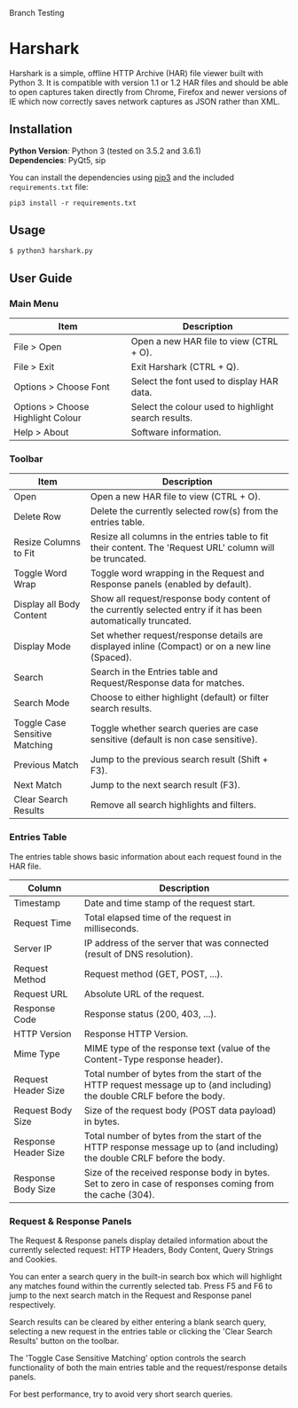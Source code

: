 Branch Testing

# Harshark

Harshark is a simple, offline HTTP Archive (HAR) file viewer built with Python 3.
It is compatible with version 1.1 or 1.2 HAR files and should be able to open
captures taken directly from Chrome, Firefox and newer versions of IE which now
correctly saves network captures as JSON rather than XML.

## Installation

**Python Version**: Python 3 (tested on 3.5.2 and 3.6.1)  
**Dependencies**: PyQt5, sip

You can install the dependencies using [pip3](https://pip.pypa.io/en/stable/installing/) 
and the included `requirements.txt` file:
```
pip3 install -r requirements.txt
```

## Usage
```bash
$ python3 harshark.py
```
## User Guide

### Main Menu

| Item  | Description |
| ------------- | ------------- |
| File > Open  | Open a new HAR file to view (CTRL + O).  |
| File > Exit  | Exit Harshark (CTRL + Q).  |
| Options > Choose Font  | Select the font used to display HAR data.  |
| Options > Choose Highlight Colour | Select the colour used to highlight search results.  |
| Help > About | Software information.  |

### Toolbar

| Item  | Description |
| ------------- | ------------- |
| Open  | Open a new HAR file to view (CTRL + O).  |
| Delete Row  | Delete the currently selected row(s) from the entries table.  |
| Resize Columns to Fit  | Resize all columns in the entries table to fit their content. The 'Request URL' column will be truncated.  |
| Toggle Word Wrap | Toggle word wrapping in the Request and Response panels (enabled by default). |
| Display all Body Content | Show all request/response body content of the currently selected entry if it has been automatically truncated.  |
| Display Mode | Set whether request/response details are displayed inline (Compact) or on a new line (Spaced).  |
| Search  | Search in the Entries table and Request/Response data for matches. |
| Search Mode  | Choose to either highlight (default) or filter search results.  |
| Toggle Case Sensitive Matching  | Toggle whether search queries are case sensitive (default is non case sensitive).  |
| Previous Match  | Jump to the previous search result (Shift + F3).  |
| Next Match  | Jump to the next search result (F3).  |
| Clear Search Results  | Remove all search highlights and filters.  |

### Entries Table

The entries table shows basic information about each request found in the HAR file.

| Column  | Description |
| ------------- | ------------- |
| Timestamp  | Date and time stamp of the request start.  |
| Request Time  | Total elapsed time of the request in milliseconds.  |
| Server IP  | IP address of the server that was connected (result of DNS resolution).  |
| Request Method  | Request method (GET, POST, ...).  |
| Request URL  | Absolute URL of the request.  |
| Response Code  | Response status (200, 403, ...).  |
| HTTP Version  | Response HTTP Version.  |
| Mime Type  | MIME type of the response text (value of the Content-Type response header).  |
| Request Header Size  | Total number of bytes from the start of the HTTP request message up to (and including) the double CRLF before the body.  |
| Request Body Size  | Size of the request body (POST data payload) in bytes.  |
| Response Header Size  | Total number of bytes from the start of the HTTP response message up to (and including) the double CRLF before the body.  |
| Response Body Size  | Size of the received response body in bytes. Set to zero in case of responses coming from the cache (304).  |

### Request & Response Panels

The Request & Response panels display detailed information about the currently 
selected request: HTTP Headers, Body Content, Query Strings and Cookies.

You can enter a search query in the built-in search box which will highlight any
matches found within the currently selected tab. Press F5 and F6 to jump to the 
next search match in the Request and Response panel respectively.

Search results can be cleared by either entering a blank search query, selecting
a new request in the entries table or clicking the 'Clear Search Results' button
on the toolbar.

The 'Toggle Case Sensitive Matching' option controls the search functionality
of both the main entries table and the request/response details panels.

For best performance, try to avoid very short search queries.